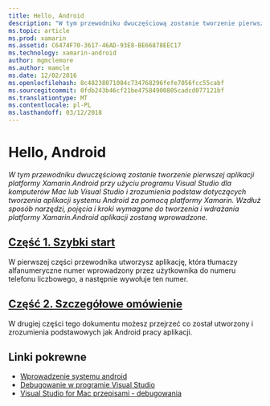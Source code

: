 ```yaml
---
title: Hello, Android
description: "W tym przewodniku dwuczęściową zostanie tworzenie pierwszej aplikacji platformy Xamarin.Android przy użyciu programu Visual Studio dla komputerów Mac lub Visual Studio i zrozumienia podstaw dotyczących tworzenia aplikacji systemu Android za pomocą platformy Xamarin. Wzdłuż sposób narzędzi, pojęcia i kroki wymagane do tworzenia i wdrażania platformy Xamarin.Android aplikacji zostaną wprowadzone."
ms.topic: article
ms.prod: xamarin
ms.assetid: C6474F70-3617-46AD-93E8-BE66878EEC17
ms.technology: xamarin-android
author: mgmclemore
ms.author: mamcle
ms.date: 12/02/2016
ms.openlocfilehash: 8c48238071084c734768296fefe7056fcc55cabf
ms.sourcegitcommit: 0fdb243b46cf21be47584900805cadcd077121bf
ms.translationtype: MT
ms.contentlocale: pl-PL
ms.lasthandoff: 03/12/2018
---
```

# <a name="hello-android"></a>Hello, Android

_W tym przewodniku dwuczęściową zostanie tworzenie pierwszej aplikacji platformy Xamarin.Android przy użyciu programu Visual Studio dla komputerów Mac lub Visual Studio i zrozumienia podstaw dotyczących tworzenia aplikacji systemu Android za pomocą platformy Xamarin. Wzdłuż sposób narzędzi, pojęcia i kroki wymagane do tworzenia i wdrażania platformy Xamarin.Android aplikacji zostaną wprowadzone._

##  <a name="part-1-quickstartandroidget-startedhello-androidhello-android-quickstartmd"></a>[Część 1. Szybki start](~/android/get-started/hello-android/hello-android-quickstart.md)

W pierwszej części przewodnika utworzysz aplikację, która tłumaczy alfanumeryczne numer wprowadzony przez użytkownika do numeru telefonu liczbowego, a następnie wywołuje ten numer.

##  <a name="part-2-deep-diveandroidget-startedhello-androidhello-android-deepdivemd"></a>[Część 2. Szczegółowe omówienie](~/android/get-started/hello-android/hello-android-deepdive.md)

W drugiej części tego dokumentu możesz przejrzeć co został utworzony i zrozumienia podstawowych jak Android pracy aplikacji.


## <a name="related-links"></a>Linki pokrewne

- [Wprowadzenie systemu android](http://developer.android.com/training/index.html)
- [Debugowanie w programie Visual Studio](http://msdn.microsoft.com/en-us/library/k0k771bt%28v=vs.90%29.aspx)
- [Visual Studio for Mac przepisami - debugowania](https://developer.xamarin.com/recipes/cross-platform/ide/debugging/)
